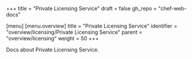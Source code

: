 +++
title = "Private Licensing Service"
draft = false
gh_repo = "chef-web-docs"

[menu]
  [menu.overview]
    title = "Private Licensing Service"
    identifier = "overview/licensing/Private Licensing Service"
    parent = "overview/licensing"
    weight = 50
+++

Docs about Private Licensing Service.
